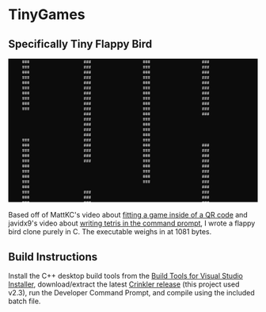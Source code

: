 # TinyGames
## Specifically Tiny Flappy Bird

![Cool alt text](/a.gif)

Based off of MattKC's video about [fitting a game inside of a QR code](https://www.youtube.com/watch?v=ExwqNreocpg) and javidx9's video about [writing tetris in the command prompt](https://www.youtube.com/watch?v=8OK8_tHeCIA), I wrote a flappy bird clone purely in C. The executable weighs in at 1081 bytes.

## Build Instructions
Install the C++ desktop build tools from the [Build Tools for Visual Studio Installer](https://visualstudio.microsoft.com/downloads/#build-tools-for-visual-studio-2022), download/extract the latest [Crinkler release](https://github.com/runestubbe/Crinkler/releases) (this project used v2.3), run the Developer Command Prompt, and compile using the included batch file.